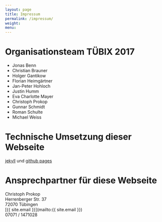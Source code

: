```yaml
---
layout: page
title: Impressum
permalink: /impressum/
weight:
menu:
---
```


# Organisationsteam T&Uuml;BIX 2017

* Jonas Benn
* Christian Brauner
* Holger Gantikow
* Florian Heimgärtner
* Jan-Peter Hohloch
* Justin Humm
* Eva Charlotte Mayer
* Christoph Prokop
* Gunnar Schmidt
* Roman Schulte
* Michael Weiss

# Technische Umsetzung dieser Webseite
<a href="http://jekyllrb.com/" target="_blank">jekyll</a> und <a href="https://pages.github.com" target="_blank">github pages</a>

# Ansprechpartner für diese Webseite<br />
Christoph Prokop<br />
Herrenberger Str. 37<br />
72070 T&uuml;bingen<br />
[{{ site.email }}](mailto:{{ site.email }})<br />
07071 / 1471028<br />

